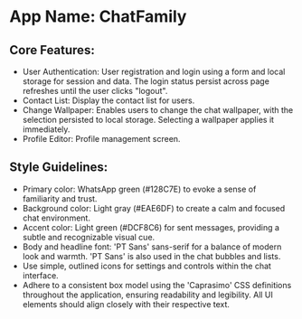 # **App Name**: ChatFamily

## Core Features:

- User Authentication: User registration and login using a form and local storage for session and data. The login status persist across page refreshes until the user clicks "logout".
- Contact List: Display the contact list for users.
- Change Wallpaper: Enables users to change the chat wallpaper, with the selection persisted to local storage. Selecting a wallpaper applies it immediately.
- Profile Editor: Profile management screen.

## Style Guidelines:

- Primary color: WhatsApp green (#128C7E) to evoke a sense of familiarity and trust.
- Background color: Light gray (#EAE6DF) to create a calm and focused chat environment.
- Accent color: Light green (#DCF8C6) for sent messages, providing a subtle and recognizable visual cue.
- Body and headline font: 'PT Sans' sans-serif for a balance of modern look and warmth. 'PT Sans' is also used in the chat bubbles and lists.
- Use simple, outlined icons for settings and controls within the chat interface.
- Adhere to a consistent box model using the 'Caprasimo' CSS definitions throughout the application, ensuring readability and legibility. All UI elements should align closely with their respective text.